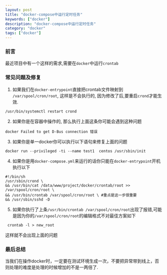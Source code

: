 ```yaml
---
layout: post
title: "docker-compose中运行定时任务"
keywords: ["docker"]
description: "docker-compose中运行定时任务"
category: "docker"
tags: ["docker"]
---
```


### 前言

最近项目中有一个这样的需求,需要在`docker`中运行`crontab`

### 常见问题及修复
1. 如果我们在`docker-entrypoint`直接把crontab文件映射到
`/var/spool/cron/root`, 这样是不会执行的, 因为修改了后,要重启`crond`才能生效.
```
/usr/bin/systemctl restart crond
```

2. 如果你是在容器中操作的, 那么执行上面这条你可能会遇到这种问题
```
docker Failed to get D-Bus connection 错误
```

3. 如果你是单一docker你可以执行以下语句来修复上面的问题
```
docker run --privileged -ti --name test1  centos /usr/sbin/init
```

4. 如果你是用`docker-compose.yml`来运行的话你只能在`docker-entrypoint`开机执行以下
```
#!/bin/sh
/usr/sbin/crond \
&& /usr/bin/cat /data/www/project/docker/crontab/root >> /var/spool/cron/root \
&& /usr/bin/crontab /var/spool/cron/root \ #重点是这一步很重要
&& /usr/sbin/sshd -D
```

5. 如果你执行了上条`/usr/bin/crontab /var/spool/cron/root`出现了报错,可能是因为你的`/var/spool/cron/root`的编辑格式不对最佳方案如下
```
 crontab -l > new_root
```
这样就不会出现上面的问题


### 最后总结

当我们在操作docker时，一定要在测试环境生成一次，不要把异常带到线上，否则处理的难度是处理的时候增加的不是一两倍了.